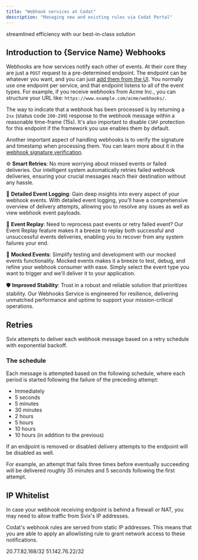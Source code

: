 ```yaml
---
title: "Webhook services at Codat"
description: "Managing new and existing rules via Codat Portal"
---
```

streamlined efficiency with our best-in-class solution

## Introduction to {Service Name} Webhooks
Webhooks are how services notify each other of events. At their core they are just a  `POST`  request to a pre-determined endpoint. The endpoint can be whatever you want, and you can just  [add them from the UI](#adding-an-endpoint). You normally use one endpoint per service, and that endpoint listens to all of the event types. For example, if you receive webhooks from Acme Inc., you can structure your URL like:  `https://www.example.com/acme/webhooks/`.

The way to indicate that a webhook has been processed is by returning a  `2xx`  (status code  `200-299`) response to the webhook message within a reasonable time-frame (15s). It's also important to disable  `CSRF`  protection for this endpoint if the framework you use enables them by default.

Another important aspect of handling webhooks is to verify the signature and timestamp when processing them. You can learn more about it in the  [webhook signature verification](#webhook-signature-verification).


⚙️ **Smart Retries**: No more worrying about missed events or failed deliveries. Our intelligent system automatically retries failed webhook deliveries, ensuring your crucial messages reach their destination without any hassle.

📝 **Detailed Event Logging**: Gain deep insights into every aspect of your webhook events. With detailed event logging, you'll have a comprehensive overview of delivery attempts, allowing you to resolve any issues as well as view webhook event payloads.

🔄 **Event Replay**: Need to reprocess past events or retry failed event? Our Event Replay feature makes it a breeze to replay both successful and unsuccessful events deliveries, enabling you to recover from any system failures your end.

🧪 **Mocked Events**: Simplify testing and development with our mocked events functionality. Mocked events makes it a breeze to test, debug, and refine your webhook consumer with ease. Simply select the event type you want to trigger and we'll deliver it to your application.

🛡️ **Improved Stability**: Trust in a robust and reliable solution that prioritizes stability. Our Webhooks Service is engineered for resilience, delivering unmatched performance and uptime to support your mission-critical operations.


## Retries
Svix attempts to deliver each webhook message based on a retry schedule with exponential backoff.

### The schedule
Each message is attempted based on the following schedule, where each period is started following the failure of the preceding attempt:

-   Immediately
-   5 seconds
-   5 minutes
-   30 minutes
-   2 hours
-   5 hours
-   10 hours
-   10 hours (in addition to the previous)

If an endpoint is removed or disabled delivery attempts to the endpoint will be disabled as well.

For example, an attempt that fails three times before eventually succeeding will be delivered roughly 35 minutes and 5 seconds following the first attempt.

## IP Whitelist
In case your webhook receiving endpoint is behind a firewall or NAT, you may need to allow traffic from Svix's IP addresses.

Codat's webhook rules are served from static IP addresses. This means that you are able to apply an allowlisting rule to grant network access to these notifications.

20.77.82.168/32
51.142.76.22/32
